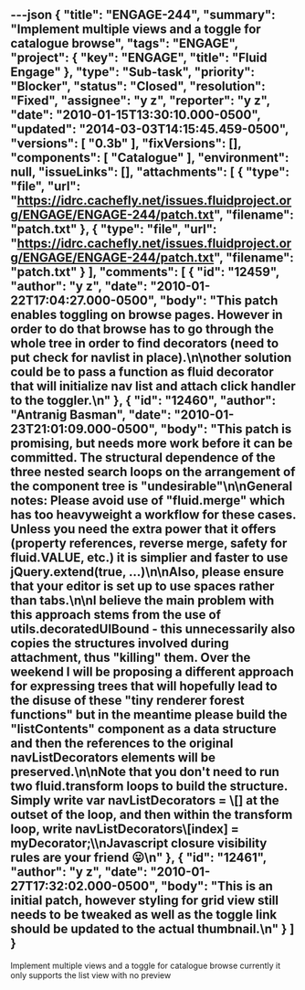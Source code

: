 ---json
{
  "title": "ENGAGE-244",
  "summary": "Implement multiple views and a toggle for catalogue browse",
  "tags": "ENGAGE",
  "project": {
    "key": "ENGAGE",
    "title": "Fluid Engage"
  },
  "type": "Sub-task",
  "priority": "Blocker",
  "status": "Closed",
  "resolution": "Fixed",
  "assignee": "y z",
  "reporter": "y z",
  "date": "2010-01-15T13:30:10.000-0500",
  "updated": "2014-03-03T14:15:45.459-0500",
  "versions": [
    "0.3b"
  ],
  "fixVersions": [],
  "components": [
    "Catalogue"
  ],
  "environment": null,
  "issueLinks": [],
  "attachments": [
    {
      "type": "file",
      "url": "https://idrc.cachefly.net/issues.fluidproject.org/ENGAGE/ENGAGE-244/patch.txt",
      "filename": "patch.txt"
    },
    {
      "type": "file",
      "url": "https://idrc.cachefly.net/issues.fluidproject.org/ENGAGE/ENGAGE-244/patch.txt",
      "filename": "patch.txt"
    }
  ],
  "comments": [
    {
      "id": "12459",
      "author": "y z",
      "date": "2010-01-22T17:04:27.000-0500",
      "body": "This patch enables toggling on browse pages. However in order to do that browse has to go through the whole tree in order to find decorators (need to put check for navlist in place).\n\nother solution could be to pass a function as fluid decorator that will initialize nav list and attach click handler to the toggler.\n"
    },
    {
      "id": "12460",
      "author": "Antranig Basman",
      "date": "2010-01-23T21:01:09.000-0500",
      "body": "This patch is promising, but needs more work before it can be committed. The structural dependence of the three nested search loops on the arrangement of the component tree is \"undesirable\"\n\nGeneral notes: Please avoid use of \"fluid.merge\" which has too heavyweight a workflow for these cases. Unless you need the extra power that it offers (property references, reverse merge, safety for fluid.VALUE, etc.) it is simplier and faster to use jQuery.extend(true, ...)\n\nAlso, please ensure that your editor is set up to use spaces rather than tabs.\n\nI believe the main problem with this approach stems from the use of utils.decoratedUIBound - this unnecessarily also copies the structures involved during attachment, thus \"killing\" them. Over the weekend I will be proposing a different approach for expressing trees that will hopefully lead to the disuse of these \"tiny renderer forest functions\" but in the meantime please build the \"listContents\" component as a data structure and then the references to the original navListDecorators elements will be preserved.\n\nNote that you don't need to run two fluid.transform loops to build the structure. Simply write var navListDecorators = \\[] at the outset of the loop, and then within the transform loop, write navListDecorators\\[index] = myDecorator;\\\nJavascript closure visibility rules are your friend 😛\n"
    },
    {
      "id": "12461",
      "author": "y z",
      "date": "2010-01-27T17:32:02.000-0500",
      "body": "This is an initial patch, however styling for grid view still needs to be tweaked as well as the toggle link should be updated to the actual thumbnail.\n"
    }
  ]
}
---
Implement multiple views and a toggle for catalogue browse currently it only supports the list view with no preview

        